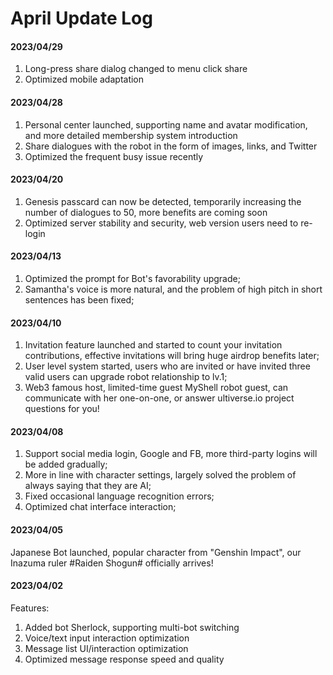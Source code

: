 # April Update Log

#### 2023/04/29

1. Long-press share dialog changed to menu click share
2. Optimized mobile adaptation

#### 2023/04/28

1. Personal center launched, supporting name and avatar modification, and more detailed membership system introduction
2. Share dialogues with the robot in the form of images, links, and Twitter
3. Optimized the frequent busy issue recently

#### 2023/04/20

1. Genesis passcard can now be detected, temporarily increasing the number of dialogues to 50, more benefits are coming soon
2. Optimized server stability and security, web version users need to re-login

#### 2023/04/13

1. Optimized the prompt for Bot's favorability upgrade;
2. Samantha's voice is more natural, and the problem of high pitch in short sentences has been fixed;

#### 2023/04/10

1. Invitation feature launched and started to count your invitation contributions, effective invitations will bring huge airdrop benefits later;
2. User level system started, users who are invited or have invited three valid users can upgrade robot relationship to lv.1;
3. Web3 famous host, limited-time guest MyShell robot guest, can communicate with her one-on-one, or answer ultiverse.io project questions for you!

#### 2023/04/08

1. Support social media login, Google and FB, more third-party logins will be added gradually;
2. More in line with character settings, largely solved the problem of always saying that they are AI;
3. Fixed occasional language recognition errors;
4. Optimized chat interface interaction;

#### 2023/04/05

Japanese Bot launched, popular character from "Genshin Impact", our Inazuma ruler #Raiden Shogun# officially arrives!

#### 2023/04/02

Features:

1. Added bot Sherlock, supporting multi-bot switching
2. Voice/text input interaction optimization
3. Message list UI/interaction optimization
4. Optimized message response speed and quality
